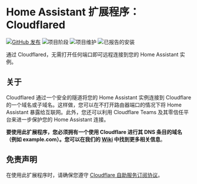 # Home Assistant 扩展程序：Cloudflared

[![GitHub 发布][releases-shield]][releases]
![项目阶段][project-stage-shield]
![项目维护][maintenance-shield]
![已报告的安装][installations-shield-stable]

通过 Cloudflared，无需打开任何端口即可远程连接到您的 Home Assistant 实例。

## 关于

Cloudflared 通过一个安全的隧道将您的 Home Assistant 实例连接到 Cloudflare 的一个域名或子域名。这样做，您可以在不打开路由器端口的情况下将 Home Assistant 暴露给互联网。此外，您还可以利用 Cloudflare Teams 及其零信任平台来进一步保护您的 Home Assistant 连接。

**要使用此扩展程序，您必须拥有一个使用 Cloudflare 进行其 DNS 条目的域名（例如 example.com）。您可以在我们的 [Wiki][wiki] 中找到更多相关信息**。

## 免责声明

在使用此扩展程序时，请确保您遵守
[Cloudflare 自助服务订阅协议][cloudflare-sssa]。

[cloudflare-sssa]: https://www.cloudflare.com/terms/
[domainarticle]: https://www.linkedin.com/pulse/what-do-domain-name-how-get-one-free-tobias-brenner?trk=public_post-content_share-article
[maintenance-shield]: https://img.shields.io/maintenance/yes/2025.svg
[project-stage-shield]: https://img.shields.io/badge/project%20stage-production%20ready-brightgreen.svg
[releases-shield]: https://img.shields.io/github/v/release/brenner-tobias/addon-cloudflared?include_prereleases
[releases]: https://github.com/brenner-tobias/addon-cloudflared/releases
[wiki]: https://github.com/brenner-tobias/addon-cloudflared/wiki/How-tos
[installations-shield-edge]: https://img.shields.io/badge/dynamic/json?url=https%3A%2F%2Fanalytics.home-assistant.io%2Faddons.json&query=%24%5B%22ffd6a162_cloudflared%22%5D.total&label=Reported%20Installations&link=https%3A%2F%2Fanalytics.home-assistant.io/add-ons
[installations-shield-stable]: https://img.shields.io/badge/dynamic/json?url=https%3A%2F%2Fanalytics.home-assistant.io%2Faddons.json&query=%24%5B%229074a9fa_cloudflared%22%5D.total&label=Reported%20Installations&link=https%3A%2F%2Fanalytics.home-assistant.io/add-ons
